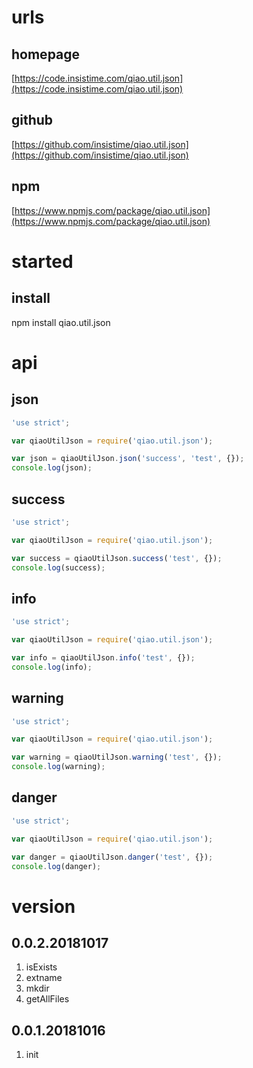 # urls
## homepage
[https://code.insistime.com/qiao.util.json](https://code.insistime.com/qiao.util.json)

## github
[https://github.com/insistime/qiao.util.json](https://github.com/insistime/qiao.util.json)

## npm
[https://www.npmjs.com/package/qiao.util.json](https://www.npmjs.com/package/qiao.util.json)

# started
## install
npm install qiao.util.json

# api
## json
```javascript
'use strict';

var qiaoUtilJson = require('qiao.util.json');

var json = qiaoUtilJson.json('success', 'test', {});
console.log(json);
```

## success
```javascript
'use strict';

var qiaoUtilJson = require('qiao.util.json');

var success = qiaoUtilJson.success('test', {});
console.log(success);
```

## info
```javascript
'use strict';

var qiaoUtilJson = require('qiao.util.json');

var info = qiaoUtilJson.info('test', {});
console.log(info);
```

## warning
```javascript
'use strict';

var qiaoUtilJson = require('qiao.util.json');

var warning = qiaoUtilJson.warning('test', {});
console.log(warning);
```

## danger
```javascript
'use strict';

var qiaoUtilJson = require('qiao.util.json');

var danger = qiaoUtilJson.danger('test', {});
console.log(danger);
```

# version
## 0.0.2.20181017
1. isExists
2. extname
3. mkdir
4. getAllFiles

## 0.0.1.20181016
1. init